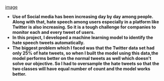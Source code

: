 [image](photo1.jpg)
* **Use of Social media has been increasing day by day among people. Along with that, hate speech among users especially in a platform like Twitter is also increasing. So it is a tough challenge for companies to monitor each and every tweet of users.** <br>
* **In this project, I developed a machine learning model to identify the hate speech tweets automatically.<br>**
* **The biggest problem which I faced was that the Twitter data set had only 25% of hate tweets, so when I built the model using this data,the model performs better on the normal tweets as well which doesn't solve our objective. So I had to oversample the hate tweets so that the two classes will have equal number of count and the model works better.**
